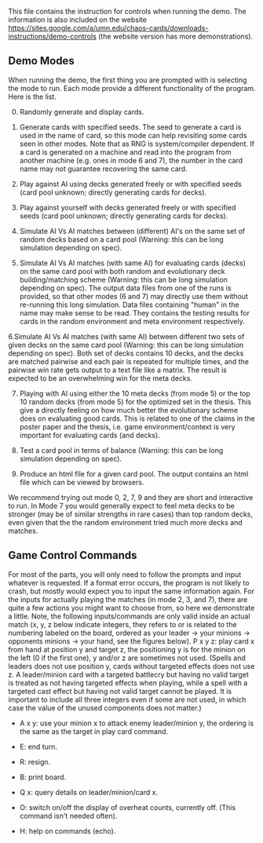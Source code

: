 This file contains the instruction for controls when running the demo. The information is also included on the website https://sites.google.com/a/umn.edu/chaos-cards/downloads-instructions/demo-controls (the website version has more demonstrations).


## Demo Modes

When running the demo, the first thing you are prompted with is selecting the mode to run. Each mode provide a different functionality of the program. Here is the list.

0. Randomly generate and display cards.

1.  Generate cards with specified seeds. The seed to generate a card is used in the name of card, so this mode can help revisiting some cards seen in other modes. Note that as RNG is system/compiler dependent. If a card is generated on a machine and read into the program from another machine (e.g. ones in mode 6 and 7), the number in the card name may not guarantee recovering the same card.

2. Play against AI using decks generated freely or with specified seeds (card pool unknown; directly generating cards for decks).

3. Play against yourself with decks generated freely or with specified seeds (card pool unknown; directly generating cards for decks).

4. Simulate AI Vs AI matches between (different) AI's on the same set of random decks based on a card pool (Warning: this can be long simulation depending on spec).

5. Simulate AI Vs AI matches (with same AI) for evaluating cards (decks) on the same card pool with both random and evolutionary deck building/matching scheme (Warning: this can be long simulation depending on spec). The output data files from one of the runs is provided, so that other modes (6 and 7) may directly use them without re-running this long simulation. Data files containing "human" in the name may make sense to be read. They contains the testing results for cards in the random environment and meta environment respectively.

6.Simulate AI Vs AI matches (with same AI) between different two sets of given decks on the same card pool (Warning: this can be long simulation depending on spec). Both set of decks contains 10 decks, and the decks are matched pairwise and each pair is repeated for multiple times, and the pairwise win rate gets output to a text file like a matrix. The result is expected to be an overwhelming win for the meta decks. 

7. Playing with AI using either the 10 meta decks (from mode 5) or the top 10 random decks (from mode 5) for the optimized set in the thesis. This give a directly feeling on how much better the evolutionary scheme does on evaluating good cards. This is related to one of the claims in the poster paper and the thesis, i.e. game environment/context is very important for evaluating cards (and decks).

8. Test a card pool in terms of balance (Warning: this can be long simulation depending on spec).

9.  Produce an html file for a given card pool. The output contains an html file which can be viewed by browsers.

We recommend trying out mode 0, 2, 7, 9 and they are short and interactive to run. In Mode 7 you would generally expect to feel meta decks to be stronger (may be of similar strengths in rare cases) than top random decks, even given that the the random environment tried much more decks and matches.


## Game Control Commands

For most of the parts, you will only need to follow the prompts and input whatever is requested. If a format error occurs, the program is not likely to crash, but mostly would expect you to input the same information again. For the inputs for actually playing the matches (in mode 2, 3, and 7), there are quite a few actions you might want to choose from, so here we demonstrate a little. Note, the following inputs/commands are only valid inside an actual match (x, y, z below indicate integers, they refers to or is related to the numbering labeled on the board, ordered as your leader -> your minions -> opponents minions -> your hand, see the figures below).
P x y z: play card x from hand at position y and target z, the positioning y is for the minion on the left (0 if the first one), y and/or z are sometimes not used. (Spells and leaders does not use position y, cards without targeted effects does not use z. A leader/minion card with a targeted battlecry but having no valid target is treated as not having targeted effects when playing, while a spell with a targeted cast effect but having not valid target cannot be played. It is important to include all three integers even if some are not used, in which case the value of the unused components does not matter.)

* A x y: use your minion x to attack enemy leader/minion y, the ordering is the same as the target in play card command.

* E: end turn.

* R: resign.

* B: print board.

* Q x: query details on leader/minion/card x.

* O: switch on/off the display of overheat counts, currently off. (This command isn't needed often).

* H: help on commands (echo).
